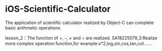 # iOS-Scientific-Calculator
The application of scientific calculator realized by Object-C can complete basic arithmetic operations.

lesson_2：The function of +, -, × and ÷ are realized.
SA18225079_3:Realize more complex operation function,for example:x*2,log,sin,cos,tan,cot……
